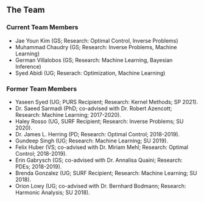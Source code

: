 ## The Team

### Current Team Members
* Jae Youn Kim (GS; Research: Optimal Control, Inverse Problems)
* Muhammad Chaudry (GS; Research: Inverse Problems, Machine Learning)
* German Villalobos (GS; Research: Machine Learning, Bayesian Inference)
* Syed Abidi (UG; Reserach: Optimization, Machine Learning)

### Former Team Members
* Yaseen Syed (UG; PURS Recipient; Research: Kernel Methods; SP 2021).
* Dr. Saeed Sarmadi (PhD; co-advised with Dr. Robert Azencott; Research: Machine Learning; 2017-2020).
* Haley Rosso (UG, SURF Recipient; Research: Inverse Problems; SU 2020).
* Dr. James L. Herring (PD; Research: Optimal Control; 2018-2019).
* Gundeep Singh (UG; Research: Machine Learning; SU 2019).
* Felix Huber (VS; co-advised with Dr. Miriam Mehl; Research: Optimal Control; 2018-2019).
* Erin Gabrysch (GS; co-advised with Dr. Annalisa Quaini; Research: PDEs; 2018-2019).
* Brenda Gonzalez (UG; SURF Recipient; Research: Machine Learning; SU 2018).
* Orion Lowy (UG; co-advised with Dr. Bernhard Bodmann; Research: Harmonic Analysis; SU 2018).

